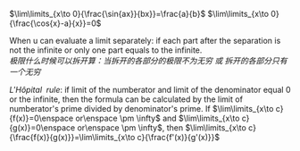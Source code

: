 $\lim\limits_{x\to 0}{\frac{\sin{ax}}{bx}}=\frac{a}{b}$
$\lim\limits_{x\to 0}{\frac{\cos{x}-a}{x}}=0$

When u can evaluate a limit separately: if each part after the separation is not the infinite or only one part equals to the infinite.<br>*极限什么时候可以拆开算：当拆开的各部分的极限不为无穷 或 拆开的各部分只有一个无穷*

$L'H\hat{o}pital\enspace rule$: if limit of the numberator and limit of the denominator equal 0 or the infinite, then the formula can be calculated by the limit of numberator's prime divided by denominator's prime.
If $\lim\limits_{x\to c}{f(x)}=0\enspace or\enspace \pm \infty$ and $\lim\limits_{x\to c}{g(x)}=0\enspace or\enspace \pm \infty$, then $\lim\limits_{x\to c}{\frac{f(x)}{g(x)}}=\lim\limits_{x\to c}{\frac{f'(x)}{g'(x)}}$
